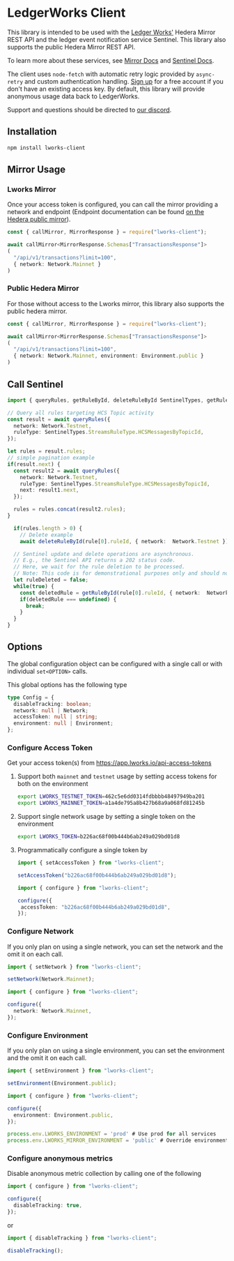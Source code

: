# LedgerWorks Client

This library is intended to be used with the [Ledger Works'](https://lworks.io) Hedera Mirror REST API and the ledger event notification service Sentinel. This library also supports the public Hedera Mirror REST API.

To learn more about these services, see [Mirror Docs](https://docs.lworks.io/category/mirror-api) and [Sentinel Docs](https://docs.lworks.io/category/sentinel).

The client  uses `node-fetch` with automatic retry logic provided by `async-retry` and custom authentication handling. [Sign up](https://app.lworks.io/signup) for a free account if you don't have an existing access key. By default, this library will provide anonymous usage data back to LedgerWorks.

Support and questions should be directed to [our discord](https://discord.gg/Rph3nbEEFA).

## Installation

```sh
npm install lworks-client
```

## Mirror Usage

### Lworks Mirror

Once your access token is configured, you can call the mirror providing a network and endpoint (Endpoint documentation can be found [on the Hedera public mirror](https://mainnet-public.mirrornode.hedera.com/api/v1/docs/)).

```ts
const { callMirror, MirrorResponse } = require("lworks-client");

await callMirror<MirrorResponse.Schemas["TransactionsResponse"]>
(
  "/api/v1/transactions?limit=100",
  { network: Network.Mainnet }
)
```

### Public Hedera Mirror

For those without access to the Lworks mirror, this library also supports the public hedera mirror.

```ts
const { callMirror, MirrorResponse } = require("lworks-client");

await callMirror<MirrorResponse.Schemas["TransactionsResponse"]>
(
  "/api/v1/transactions?limit=100",
  { network: Network.Mainnet, environment: Environment.public }
)
```

## Call Sentinel

```ts
import { queryRules, getRuleById, deleteRuleById SentinelTypes, getRuleById } from "lworks-client";

// Query all rules targeting HCS Topic activity
const result = await queryRules({
  network: Network.Testnet,
  ruleType: SentinelTypes.StreamsRuleType.HCSMessagesByTopicId,
});

let rules = result.rules;
// simple pagination example
if(result.next) {
  const result2 = await queryRules({
    network: Network.Testnet,
    ruleType: SentinelTypes.StreamsRuleType.HCSMessagesByTopicId,
    next: result1.next,
  });

  rules = rules.concat(result2.rules);
}

  if(rules.length > 0) {
    // Delete example
    await deleteRuleById(rule[0].ruleId, { network:  Network.Testnet });

  // Sentinel update and delete operations are asynchronous.
  // E.g., the Sentinel API returns a 202 status code.
  // Here, we wait for the rule deletion to be processed.
  // Note: This code is for demonstrational purposes only and should not be used as written.
  let ruleDeleted = false;
  while(true) {
    const deletedRule = getRuleById(rule[0].ruleId, { network:  Network.Testnet });
    if(deletedRule === undefined) {
      break;
    }
  }
}
```

## Options

The global configuration object can be configured with a single call or with individual `set<OPTION>` calls.

This global options has the following type

```ts
type Config = {
  disableTracking: boolean;
  network: null | Network;
  accessToken: null | string;
  environment: null | Environment;
};
```

### Configure Access Token

Get your access token(s) from <https://app.lworks.io/api-access-tokens>

1. Support both `mainnet` and `testnet` usage by setting access tokens for both on the environment

    ```sh
    export LWORKS_TESTNET_TOKEN=462c5e6dd0314fdbbbb48497949ba201
    export LWORKS_MAINNET_TOKEN=a1a4de795a8b427b68a9a068fd81245b
    ```

1. Support single network usage by setting a single token on the environment

    ```sh
    export LWORKS_TOKEN=b226ac68f00b444b6ab249a029bd01d8
    ```

1. Programmatically configure a single token by

    ```ts
    import { setAccessToken } from "lworks-client";

    setAccessToken("b226ac68f00b444b6ab249a029bd01d8");
    ```

     ```ts
    import { configure } from "lworks-client";

    configure({
      accessToken: "b226ac68f00b444b6ab249a029bd01d8",
    });
    ```

### Configure Network

If you only plan on using a single network, you can set the network and the omit it on each call.

```ts
import { setNetwork } from "lworks-client";

setNetwork(Network.Mainnet);
```

```ts
import { configure } from "lworks-client";

configure({
  network: Network.Mainnet,
});

```

### Configure Environment

If you only plan on using a single environment, you can set the environment and the omit it on each call.

```ts
import { setEnvironment } from "lworks-client";

setEnvironment(Environment.public);
```

```ts
import { configure } from "lworks-client";

configure({
  environment: Environment.public,
});

```

```ts
process.env.LWORKS_ENVIRONMENT = 'prod' # Use prod for all services
process.env.LWORKS_MIRROR_ENVIRONMENT = 'public' # Override environment for the mirror only.
```

### Configure anonymous metrics

Disable anonymous metric collection by calling one of the following

```ts
import { configure } from "lworks-client";

configure({
  disableTracking: true,
});
```

or

```ts
import { disableTracking } from "lworks-client";

disableTracking();
```
